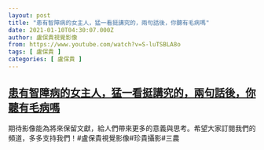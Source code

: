 ```yaml
---
layout: post
title: "患有智障病的女主人，猛一看挺講究的，兩句話後，你聽有毛病嗎"
date: 2021-01-10T04:30:07.000Z
author: 盧保貴視覺影像
from: https://www.youtube.com/watch?v=S-luTSBLA8o
tags: [ 盧保貴 ]
categories: [ 盧保貴 ]
---
```

<!--1610253007000-->
[患有智障病的女主人，猛一看挺講究的，兩句話後，你聽有毛病嗎](https://www.youtube.com/watch?v=S-luTSBLA8o)
------

<div>
期待影像能為將來保留文獻，給人們帶來更多的意義與思考。希望大家訂閱我們的頻道，多多支持我們！#盧保貴視覺影像#珍貴攝影#三農
</div>

